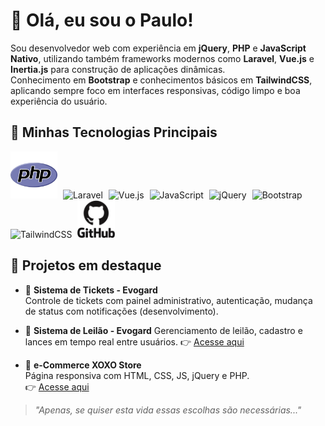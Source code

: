 # 👋 Olá, eu sou o Paulo!

Sou desenvolvedor web com experiência em **jQuery**, **PHP** e **JavaScript Nativo**, utilizando também frameworks modernos como **Laravel**, **Vue.js** e **Inertia.js** para construção de aplicações dinâmicas.  
Conhecimento em **Bootstrap** e conhecimentos básicos em **TailwindCSS**, aplicando sempre foco em interfaces responsivas, código limpo e boa experiência do usuário.

## 🚀 Minhas Tecnologias Principais

<p align="left">
  <!-- PHP -->
  <img src="https://github.com/devicons/devicon/blob/master/icons/php/php-original.svg" width="75" style="margin-right:5px" alt="PHP"/>

  <!-- Laravel (imagem alternativa) -->
  <img src="https://static-00.iconduck.com/assets.00/laravel-icon-497x512-uwybstke.png" width="65" style="margin-right:5px" alt="Laravel"/>

  <!-- Vue.js -->
  <img src="https://cdn.jsdelivr.net/gh/devicons/devicon/icons/vuejs/vuejs-original.svg" width="70" style="margin-right:5px" alt="Vue.js"/>

  <!-- JavaScript -->
  <img src="https://cdn.jsdelivr.net/gh/devicons/devicon/icons/javascript/javascript-original.svg" width="70" style="margin-right:5px" alt="JavaScript"/>

  <!-- jQuery -->
  <img src="https://cdn.jsdelivr.net/gh/devicons/devicon/icons/jquery/jquery-original.svg" width="70" style="margin-right:5px" alt="jQuery"/>

  <!-- Bootstrap -->
  <img src="https://cdn.jsdelivr.net/gh/devicons/devicon/icons/bootstrap/bootstrap-original.svg" width="70" style="margin-right:5px" alt="Bootstrap"/>

  <!-- TailwindCSS (imagem alternativa) -->
  <img src="https://www.vectorlogo.zone/logos/tailwindcss/tailwindcss-icon.svg" width="70" style="margin-right:5px" alt="TailwindCSS"/>

  <!-- GitHub -->
  <img src="https://github.com/devicons/devicon/blob/master/icons/github/github-original-wordmark.svg" width="60" alt="GitHub"/>
</p>

## 📂 Projetos em destaque

- 🎫 **Sistema de Tickets - Evogard**  
  Controle de tickets com painel administrativo, autenticação, mudança de status com notificações (desenvolvimento).

- 💸 **Sistema de Leilão - Evogard**
  Gerenciamento de leilão, cadastro e lances em tempo real entre usuários.
  👉 [Acesse aqui](https://www.usexoxo.com.br/leilao/index.php)

- 💎 **e-Commerce XOXO Store**  
  Página responsiva com HTML, CSS, JS, jQuery e PHP.  
  👉 [Acesse aqui](https://www.usexoxo.com.br/app/page/index.php)

> *"Apenas, se quiser esta vida essas escolhas são necessárias..."*
